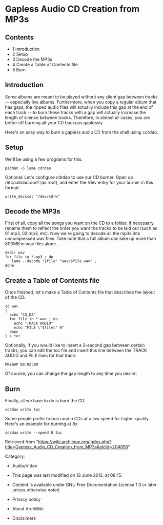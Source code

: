 Gapless Audio CD Creation from MP3s
===================================

Contents
--------

-   1 Introduction
-   2 Setup
-   3 Decode the MP3s
-   4 Create a Table of Contents file
-   5 Burn

Introduction
------------

Some albums are meant to be played without any silent gap between tracks
-- especially live albums. Furthermore, when you copy a regular album
that has gaps, the ripped audio files will actually include this gap at
the end of each track -- to burn these tracks with a gap will actually
increase the length of silence between tracks. Therefore, in almost all
cases, you are better off burning all your CD backups gaplessly.

Here's an easy way to burn a gapless audio CD from the shell using
cdrdao.

Setup
-----

We'll be using a few programs for this.

    pacman -S lame cdrdao

Optional: Let's configure cdrdao to use our CD burner. Open up
/etc/cdrdao.conf (as root), and enter the /dev entry for your burner in
this format:

    write_device: "/dev/cdrw"

Decode the MP3s
---------------

First of all, copy all the songs you want on the CD to a folder. If
necessary, rename them to reflect the order you want the tracks to be
laid out (such as 01.mp3, 02.mp3, etc). Now we're going to decode all
the mp3s into uncompressed wav files. Take note that a full album can
take up more than 800MB in wav files alone.

    mkdir wav
    for file in *.mp3 ; do
       lame --decode "$file" "wav/$file.wav" ;
    done

Create a Table of Contents file
-------------------------------

Once finished, let's make a Table of Contents file that describes the
layout of the CD.

    cd wav
    {
      echo "CD_DA"
      for file in *.wav ; do
        echo "TRACK AUDIO"
        echo "FILE \"$file\" 0"
      done
    } > toc

Optionally, if you would like to insert a 2-second gap between certain
tracks, you can edit the toc file and insert this line between the TRACK
AUDIO and FILE lines for that track:

    PREGAP 00:02:00

Of course, you can change the gap length to any time you desire.

Burn
----

Finally, all we have to do is burn the CD.

    cdrdao write toc

Some people prefer to burn audio CDs at a low speed for higher quality.
Here's an example for burning at 8x:

    cdrdao write --speed 8 toc

Retrieved from
"https://wiki.archlinux.org/index.php?title=Gapless_Audio_CD_Creation_from_MP3s&oldid=204850"

Category:

-   Audio/Video

-   This page was last modified on 13 June 2012, at 08:15.
-   Content is available under GNU Free Documentation License 1.3 or
    later unless otherwise noted.
-   Privacy policy
-   About ArchWiki
-   Disclaimers
